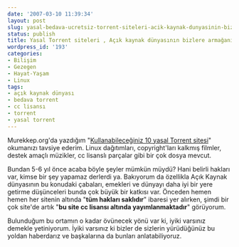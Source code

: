 ```yaml
---
date: '2007-03-10 11:39:34'
layout: post
slug: yasal-bedava-ucretsiz-torrent-siteleri-acik-kaynak-dunyasinin-bizlere-armagani
status: publish
title: Yasal Torrent siteleri , Açık kaynak dünyasının bizlere armağanı
wordpress_id: '193'
categories:
- Bilişim
- Gezegen
- Hayat-Yaşam
- Linux
tags:
- açık kaynak dünyası
- bedava torrent
- cc lisansı
- torrent
- yasal torrent
---
```


Murekkep.org'da yazdığım "[Kullanabileceğiniz 10 yasal Torrent sitesi](http://www.murekkep.org/kullanabileceginiz-10-yasal-torrent-sitesi )" okumanızı tavsiye ederim. Linux dağıtımları, copyright'ları kalkmış filmler, destek amaçlı müzikler, cc lisanslı parçalar gibi bir çok dosya mevcut.

Bundan 5-6 yıl önce acaba böyle şeyler mümkün müydü? Hani belirli hakları var, kimse bir şey yapamaz derlerdi ya. Bakıyorum da özellikla Açık Kaynak dünyasının bu konudaki çabaları, emekleri ve dünyayı daha iyi bir yere getirme düşünceleri bunda çok büyük bir katkısı var. Önceden hemen hemen her sitenin altında "**tüm hakları saklıdır**" ibaresi yer alırken, şimdi bir çok site'de artık "**bu site cc lisansı altında yayımlanmaktadır**" görüyorum. 

Bulunduğum bu ortamın o kadar övünecek yönü var ki, iyiki varsınız demekle yetiniyorum. İyiki varsınız ki bizler de sizlerin yürüdüğünüz bu yoldan haberdarız ve başkalarına da bunları anlatabiliyoruz. 
